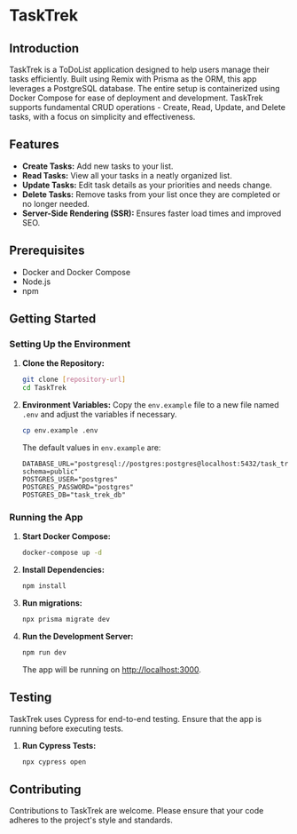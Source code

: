 # TaskTrek

## Introduction

TaskTrek is a ToDoList application designed to help users manage their tasks efficiently. Built using Remix with Prisma as the ORM, this app leverages a PostgreSQL database. The entire setup is containerized using Docker Compose for ease of deployment and development. TaskTrek supports fundamental CRUD operations - Create, Read, Update, and Delete tasks, with a focus on simplicity and effectiveness.

## Features

- **Create Tasks:** Add new tasks to your list.
- **Read Tasks:** View all your tasks in a neatly organized list.
- **Update Tasks:** Edit task details as your priorities and needs change.
- **Delete Tasks:** Remove tasks from your list once they are completed or no longer needed.
- **Server-Side Rendering (SSR):** Ensures faster load times and improved SEO.

## Prerequisites

- Docker and Docker Compose
- Node.js
- npm

## Getting Started

### Setting Up the Environment

1. **Clone the Repository:**

   ```sh
   git clone [repository-url]
   cd TaskTrek
   ```

2. **Environment Variables:**
   Copy the `env.example` file to a new file named `.env` and adjust the variables if necessary.

   ```sh
   cp env.example .env
   ```

   The default values in `env.example` are:

   ```
   DATABASE_URL="postgresql://postgres:postgres@localhost:5432/task_trek_db?schema=public"
   POSTGRES_USER="postgres"
   POSTGRES_PASSWORD="postgres"
   POSTGRES_DB="task_trek_db"
   ```

### Running the App

1. **Start Docker Compose:**

   ```sh
   docker-compose up -d
   ```

2. **Install Dependencies:**

   ```sh
   npm install
   ```

3. **Run migrations:**

   ```sh
   npx prisma migrate dev
   ```

4. **Run the Development Server:**

   ```sh
   npm run dev
   ```

   The app will be running on [http://localhost:3000](http://localhost:3000).

## Testing

TaskTrek uses Cypress for end-to-end testing. Ensure that the app is running before executing tests.

1. **Run Cypress Tests:**
   ```sh
   npx cypress open
   ```

## Contributing

Contributions to TaskTrek are welcome. Please ensure that your code adheres to the project's style and standards.

